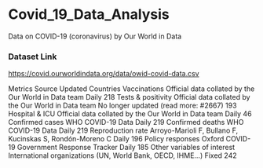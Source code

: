 # Covid_19_Data_Analysis
   Data on COVID-19 (coronavirus) by Our World in Data
### Dataset Link
https://covid.ourworldindata.org/data/owid-covid-data.csv

Metrics	Source	Updated	Countries
Vaccinations	Official data collated by the Our World in Data team	Daily	218
Tests & positivity	Official data collated by the Our World in Data team	No longer updated (read more: #2667)	193
Hospital & ICU	Official data collated by the Our World in Data team	Daily	46
Confirmed cases	WHO COVID-19 Data	Daily	219
Confirmed deaths	WHO COVID-19 Data	Daily	219
Reproduction rate	Arroyo-Marioli F, Bullano F, Kucinskas S, Rondón-Moreno C	Daily	196
Policy responses	Oxford COVID-19 Government Response Tracker	Daily	185
Other variables of interest	International organizations (UN, World Bank, OECD, IHME…)	Fixed	242
